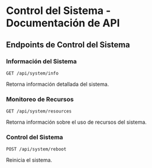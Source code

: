 # Control del Sistema - Documentación de API

## Endpoints de Control del Sistema

### Información del Sistema
```http
GET /api/system/info
```
Retorna información detallada del sistema.

### Monitoreo de Recursos
```http
GET /api/system/resources
```
Retorna información sobre el uso de recursos del sistema.

### Control del Sistema
```http
POST /api/system/reboot
```
Reinicia el sistema. 